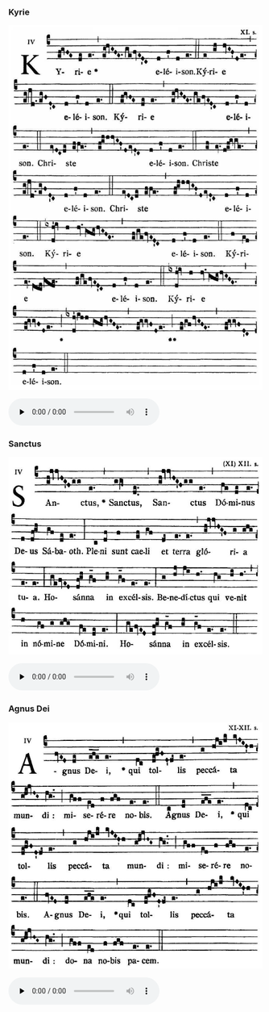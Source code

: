 ### Kyrie

![](images/mass-iii-kyrie.jpg)

<audio src="https://storage.googleapis.com/kyriale/djc_03_kyrie_mp3_1.mp3" preload="none" controls="controls"></audio>

### Sanctus

![](images/mass-iii-sanctus.jpg)

<audio src="https://storage.googleapis.com/kyriale/djc_03_sanctus_mp3_1.mp3" preload="none" controls="controls"></audio>

### Agnus Dei

![](images/mass-iii-agnus.jpg)

<audio src="https://storage.googleapis.com/kyriale/djc_03_agnus_mp3_1.mp3" preload="none" controls="controls"></audio>
